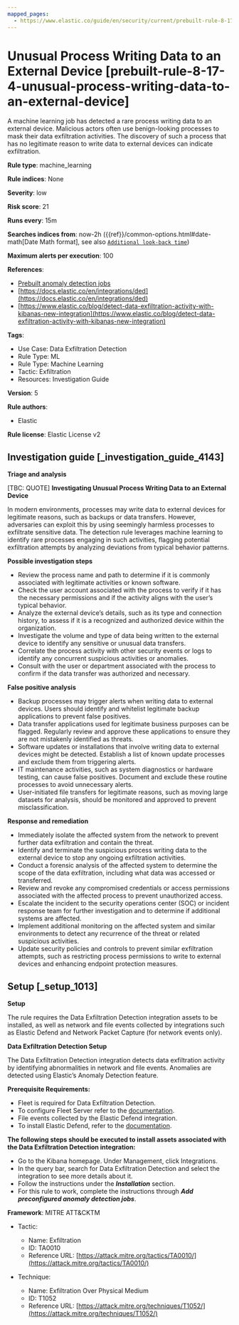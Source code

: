 ```yaml
---
mapped_pages:
  - https://www.elastic.co/guide/en/security/current/prebuilt-rule-8-17-4-unusual-process-writing-data-to-an-external-device.html
---
```


# Unusual Process Writing Data to an External Device [prebuilt-rule-8-17-4-unusual-process-writing-data-to-an-external-device]

A machine learning job has detected a rare process writing data to an external device. Malicious actors often use benign-looking processes to mask their data exfiltration activities. The discovery of such a process that has no legitimate reason to write data to external devices can indicate exfiltration.

**Rule type**: machine_learning

**Rule indices**: None

**Severity**: low

**Risk score**: 21

**Runs every**: 15m

**Searches indices from**: now-2h ({{ref}}/common-options.html#date-math[Date Math format], see also [`Additional look-back time`](docs-content://solutions/security/detect-and-alert/create-detection-rule.md#rule-schedule))

**Maximum alerts per execution**: 100

**References**:

* [Prebuilt anomaly detection jobs](docs-content://reference/security/prebuilt-anomaly-detection-jobs.md)
* [https://docs.elastic.co/en/integrations/ded](https://docs.elastic.co/en/integrations/ded)
* [https://www.elastic.co/blog/detect-data-exfiltration-activity-with-kibanas-new-integration](https://www.elastic.co/blog/detect-data-exfiltration-activity-with-kibanas-new-integration)

**Tags**:

* Use Case: Data Exfiltration Detection
* Rule Type: ML
* Rule Type: Machine Learning
* Tactic: Exfiltration
* Resources: Investigation Guide

**Version**: 5

**Rule authors**:

* Elastic

**Rule license**: Elastic License v2

## Investigation guide [_investigation_guide_4143]

**Triage and analysis**

[TBC: QUOTE]
**Investigating Unusual Process Writing Data to an External Device**

In modern environments, processes may write data to external devices for legitimate reasons, such as backups or data transfers. However, adversaries can exploit this by using seemingly harmless processes to exfiltrate sensitive data. The detection rule leverages machine learning to identify rare processes engaging in such activities, flagging potential exfiltration attempts by analyzing deviations from typical behavior patterns.

**Possible investigation steps**

* Review the process name and path to determine if it is commonly associated with legitimate activities or known software.
* Check the user account associated with the process to verify if it has the necessary permissions and if the activity aligns with the user’s typical behavior.
* Analyze the external device’s details, such as its type and connection history, to assess if it is a recognized and authorized device within the organization.
* Investigate the volume and type of data being written to the external device to identify any sensitive or unusual data transfers.
* Correlate the process activity with other security events or logs to identify any concurrent suspicious activities or anomalies.
* Consult with the user or department associated with the process to confirm if the data transfer was authorized and necessary.

**False positive analysis**

* Backup processes may trigger alerts when writing data to external devices. Users should identify and whitelist legitimate backup applications to prevent false positives.
* Data transfer applications used for legitimate business purposes can be flagged. Regularly review and approve these applications to ensure they are not mistakenly identified as threats.
* Software updates or installations that involve writing data to external devices might be detected. Establish a list of known update processes and exclude them from triggering alerts.
* IT maintenance activities, such as system diagnostics or hardware testing, can cause false positives. Document and exclude these routine processes to avoid unnecessary alerts.
* User-initiated file transfers for legitimate reasons, such as moving large datasets for analysis, should be monitored and approved to prevent misclassification.

**Response and remediation**

* Immediately isolate the affected system from the network to prevent further data exfiltration and contain the threat.
* Identify and terminate the suspicious process writing data to the external device to stop any ongoing exfiltration activities.
* Conduct a forensic analysis of the affected system to determine the scope of the data exfiltration, including what data was accessed or transferred.
* Review and revoke any compromised credentials or access permissions associated with the affected process to prevent unauthorized access.
* Escalate the incident to the security operations center (SOC) or incident response team for further investigation and to determine if additional systems are affected.
* Implement additional monitoring on the affected system and similar environments to detect any recurrence of the threat or related suspicious activities.
* Update security policies and controls to prevent similar exfiltration attempts, such as restricting process permissions to write to external devices and enhancing endpoint protection measures.


## Setup [_setup_1013]

**Setup**

The rule requires the Data Exfiltration Detection integration assets to be installed, as well as network and file events collected by integrations such as Elastic Defend and Network Packet Capture (for network events only).

**Data Exfiltration Detection Setup**

The Data Exfiltration Detection integration detects data exfiltration activity by identifying abnormalities in network and file events. Anomalies are detected using Elastic’s Anomaly Detection feature.

**Prerequisite Requirements:**

* Fleet is required for Data Exfiltration Detection.
* To configure Fleet Server refer to the [documentation](docs-content://reference/ingestion-tools/fleet/fleet-server.md).
* File events collected by the Elastic Defend integration.
* To install Elastic Defend, refer to the [documentation](docs-content://solutions/security/configure-elastic-defend/install-elastic-defend.md).

**The following steps should be executed to install assets associated with the Data Exfiltration Detection integration:**

* Go to the Kibana homepage. Under Management, click Integrations.
* In the query bar, search for Data Exfiltration Detection and select the integration to see more details about it.
* Follow the instructions under the ***Installation*** section.
* For this rule to work, complete the instructions through ***Add preconfigured anomaly detection jobs***.

**Framework**: MITRE ATT&CKTM

* Tactic:

    * Name: Exfiltration
    * ID: TA0010
    * Reference URL: [https://attack.mitre.org/tactics/TA0010/](https://attack.mitre.org/tactics/TA0010/)

* Technique:

    * Name: Exfiltration Over Physical Medium
    * ID: T1052
    * Reference URL: [https://attack.mitre.org/techniques/T1052/](https://attack.mitre.org/techniques/T1052/)



